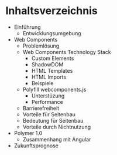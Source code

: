 # Inhaltsverzeichnis

- Einführung
  - Entwicklungsumgebung
- Web Components
  - Problemlösung
  - Web Components Technology Stack
    - Custom Elements
    - ShadowDOM
    - HTML Templates
    - HTML Imports
    - Beispiele
  - Polyfill webcomponents.js
    - Unterstüzung
    - Performance
  - Barrierefreiheit
  - Vorteile für Seitenbau
  - Bedeutung für Seitenbau
  - Vorteile durch Nichtnutzung
- Polymer 1.0
  - Zusammenhang mit Angular
- Zukunftsprognose